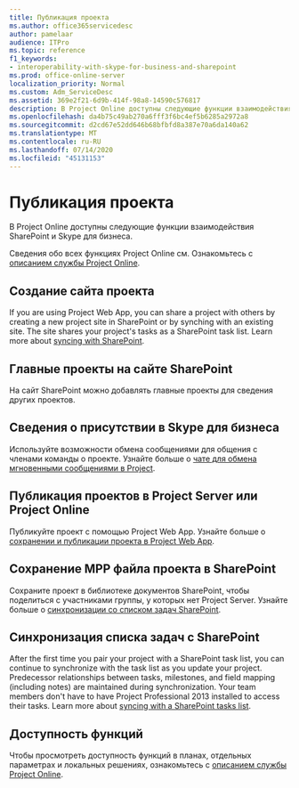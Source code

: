 ```yaml
---
title: Публикация проекта
ms.author: office365servicedesc
author: pamelaar
audience: ITPro
ms.topic: reference
f1_keywords:
- interoperability-with-skype-for-business-and-sharepoint
ms.prod: office-online-server
localization_priority: Normal
ms.custom: Adm_ServiceDesc
ms.assetid: 369e2f21-6d9b-414f-98a8-14590c576817
description: В Project Online доступны следующие функции взаимодействия SharePoint и Skype для бизнеса.
ms.openlocfilehash: da4b75c49ab270a6fff3f6bc4ef5b6285a2972a8
ms.sourcegitcommit: d2cd67e52dd646b68bfbfd8a387e70a6da140a62
ms.translationtype: MT
ms.contentlocale: ru-RU
ms.lasthandoff: 07/14/2020
ms.locfileid: "45131153"
---
```

# <a name="project-publishing"></a>Публикация проекта

В Project Online доступны следующие функции взаимодействия SharePoint и Skype для бизнеса.
  
Сведения обо всех функциях Project Online см. Ознакомьтесь с [описанием службы Project Online](project-online-service-description.md).
  
## <a name="create-a-project-site"></a>Создание сайта проекта

If you are using Project Web App, you can share a project with others by creating a new project site in SharePoint or by synching with an existing site. The site shares your project's tasks as a SharePoint task list. Learn more about [syncing with SharePoint](https://go.microsoft.com/fwlink/p/?LinkId=271352).
  
## <a name="master-projects-on-sharepoint"></a>Главные проекты на сайте SharePoint

На сайт SharePoint можно добавлять главные проекты для сведения других проектов. 
  
## <a name="presence-with-skype-for-business"></a>Сведения о присутствии в Skype для бизнеса

Используйте возможности обмена сообщениями для общения с членами команды о проекте. Узнайте больше о [чате для обмена мгновенными сообщениями в Project](https://go.microsoft.com/fwlink/p/?LinkId=271351).
  
## <a name="publish-projects-on-project-server-or-project-online"></a>Публикация проектов в Project Server или Project Online

Публикуйте проект с помощью Project Web App. Узнайте больше о [сохранении и публикации проекта в Project Web App](https://go.microsoft.com/fwlink/p/?LinkId=271354).
  
## <a name="save-a-project-mpp-file-on-sharepoint"></a>Сохранение MPP файла проекта в SharePoint

Сохраните проект в библиотеке документов SharePoint, чтобы поделиться с участниками группы, у которых нет Project Server. Узнайте больше о [синхронизации со списком задач SharePoint](https://go.microsoft.com/fwlink/p/?LinkId=271353).
  
## <a name="task-list-sync-to-sharepoint"></a>Синхронизация списка задач с SharePoint

After the first time you pair your project with a SharePoint task list, you can continue to synchronize with the task list as you update your project. Predecessor relationships between tasks, milestones, and field mapping (including notes) are maintained during synchronization. Your team members don't have to have Project Professional 2013 installed to access their tasks. Learn more about [syncing with a SharePoint tasks list](https://go.microsoft.com/fwlink/p/?LinkId=271353).
  
## <a name="feature-availability"></a>Доступность функций

Чтобы просмотреть доступность функций в планах, отдельных параметрах и локальных решениях, ознакомьтесь с [описанием службы Project Online](project-online-service-description.md).
  


